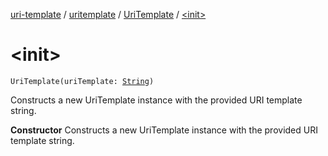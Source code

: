 [uri-template](../../index.md) / [uritemplate](../index.md) / [UriTemplate](index.md) / [&lt;init&gt;](./-init-.md)

# &lt;init&gt;

`UriTemplate(uriTemplate: `[`String`](https://kotlinlang.org/api/latest/jvm/stdlib/kotlin/-string/index.html)`)`

Constructs a new UriTemplate instance with the provided URI template string.

**Constructor**
Constructs a new UriTemplate instance with the provided URI template string.

